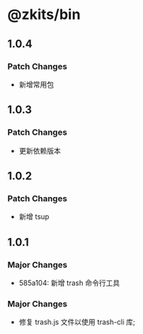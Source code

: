 # @zkits/bin

## 1.0.4

### Patch Changes

- 新增常用包

## 1.0.3

### Patch Changes

- 更新依赖版本

## 1.0.2

### Patch Changes

- 新增 tsup

## 1.0.1

### Major Changes

- 585a104: 新增 trash 命令行工具

### Major Changes

- 修复 trash.js 文件以使用 trash-cli 库;
